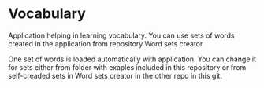 # Vocabulary
Application helping in learning vocabulary. You can use sets of words created in the application from repository Word sets creator

One set of words is loaded automatically with application. You can change it for sets either from folder with exaples included in this repository or from self-creaded sets in Word sets creator in the other repo in this git.
